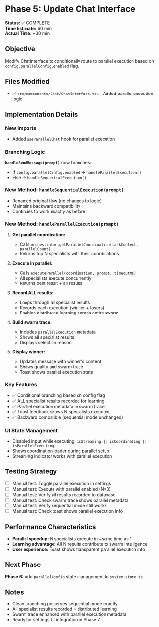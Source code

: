 # Phase 5: Update Chat Interface

**Status:** ✅ COMPLETE  
**Time Estimate:** 60 min  
**Actual Time:** ~30 min

## Objective
Modify ChatInterface to conditionally route to parallel execution based on `config.parallelConfig.enabled` flag.

## Files Modified
- ✅ `src/components/Chat/ChatInterface.tsx` - Added parallel execution logic

## Implementation Details

### New Imports
- Added `useParallelChat` hook for parallel execution

### Branching Logic
**`handleSendMessage(prompt)`** now branches:
- If `config.parallelConfig.enabled` → `handleParallelExecution()`
- Else → `handleSequentialExecution()`

### New Method: `handleSequentialExecution(prompt)`
- Renamed original flow (no changes to logic)
- Maintains backward compatibility
- Continues to work exactly as before

### New Method: `handleParallelExecution(prompt)`
1. **Get parallel coordination:**
   - Calls `orchestrator.getParallelCoordination(taskContext, parallelCount)`
   - Returns top N specialists with their coordinations

2. **Execute in parallel:**
   - Calls `executeParallel(coordination, prompt, timeoutMs)`
   - All specialists execute concurrently
   - Returns best result + all results

3. **Record ALL results:**
   - Loops through all specialist results
   - Records each execution (winner + losers)
   - Enables distributed learning across entire swarm

4. **Build swarm trace:**
   - Includes `parallelExecution` metadata
   - Shows all specialist results
   - Displays selection reason

5. **Display winner:**
   - Updates message with winner's content
   - Shows quality and swarm trace
   - Toast shows parallel execution stats

### Key Features
- ✅ Conditional branching based on config flag
- ✅ ALL specialist results recorded for learning
- ✅ Parallel execution metadata in swarm trace
- ✅ Toast feedback shows N specialists executed
- ✅ Backward compatible (sequential mode unchanged)

### UI State Management
- Disabled input while executing: `isStreaming || isCoordinating || isParallelExecuting`
- Shows coordination loader during parallel setup
- Streaming indicator works with parallel execution

## Testing Strategy
- [ ] Manual test: Toggle parallel execution in settings
- [ ] Manual test: Execute with parallel enabled (N=3)
- [ ] Manual test: Verify all results recorded to database
- [ ] Manual test: Check swarm trace shows parallel metadata
- [ ] Manual test: Verify sequential mode still works
- [ ] Manual test: Check toast shows parallel execution info

## Performance Characteristics
- **Parallel speedup:** N specialists execute in ~same time as 1
- **Learning advantage:** All N results contribute to swarm intelligence
- **User experience:** Toast shows transparent parallel execution info

## Next Phase
**Phase 6:** Add `parallelConfig` state management to `system-store.ts`

## Notes
- Clean branching preserves sequential mode exactly
- All specialist results recorded = distributed learning
- Swarm trace enhanced with parallel execution metadata
- Ready for settings UI integration in Phase 7
